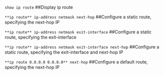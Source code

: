 ```show ip route```
##Display ip route

```**ip route** ip-address netmask next-hop```
##Configure a static route, specifying the next-hop IP

```**ip route** ip-address netmask exit-interface```
##Configure a static route, specifying the exit-interface

```**ip route** ip-address netmask exit-interface next-hop```
##Configure a static route, specifying the exit-interface and next-hop IP

```**ip route 0.0.0.0 0.0.0.0** next-hop```
##Configure a default route, specifying the next-hop IP
